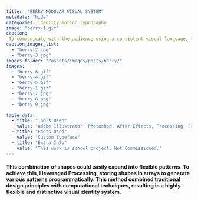 ```yaml
---
title:  "BERRY MODULAR VISUAL SYSTEM"
metadate: "hide"
categories: identity motion typography
image: "berry-1.gif"
caption: 
 To communicate with the audience using a consistent visual language, the challenge was to develop a distinct alphabet that could be expanded to create patterns. The solution involved using a limited set of shapes to construct a modular typeface.
caption_images_list: 
  - "berry-2.jpg"
  - "berry-3.jpg"
images_folder: "/assets/images/posts/berry/"
images: 
  - "berry-6.gif" 
  - "berry-4.gif"
  - "berry-5.gif"
  - "berry-1.gif"
  - "berry-7.jpg"
  - "berry-8.png"
  - "berry-9.jpg"
  
table_data:
  - title: "Tools Used"
    value: "Adobe Illustrator, Photoshop, After Effects, Processing, Figma"
  - title: "Fonts Used"
    value: "Custom Typeface"
  - title: "Extra Info"
    value: "This work is school project. Not Commissioned." 
---
```

#### This combination of shapes could easily expand into flexible patterns. To achieve this, I leveraged Processing, storing shapes in arrays to generate various patterns programmatically. This method combined traditional design principles with computational techniques, resulting in a highly flexible and distinctive visual identity system.

<!--
<br>
↳ A flexible visual identity adapts to different aspect ratios while maintaining a consistentcy.
<br>
↳ Pistachio color is used appropriately throughout the graphics as an accent.
<br>
↳ A coaster was created using an abstract cow shape variation, incorporating traditional Italian pattern elements.
<br>
↳ For the campaign, G’ stands for Good, which connects with Australian culture: “G’day,” “G’People,” and “Great Gelato.”
<br>
↳ Merchandise was also created with the venue's heritage in mind, featuring the tagline.
-->
